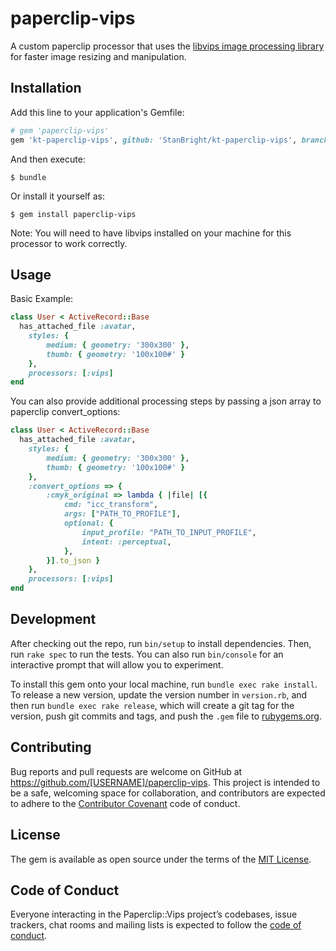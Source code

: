 # paperclip-vips

A custom paperclip processor that uses the [libvips image processing library](https://libvips.github.io/libvips) for faster image resizing and manipulation.

## Installation

Add this line to your application's Gemfile:

```ruby
# gem 'paperclip-vips'
gem 'kt-paperclip-vips', github: 'StanBright/kt-paperclip-vips', branch: 'master'
```

And then execute:

    $ bundle

Or install it yourself as:

    $ gem install paperclip-vips

Note: You will need to have libvips installed on your machine for this processor to work correctly.

## Usage

Basic Example:

```ruby
class User < ActiveRecord::Base
  has_attached_file :avatar,
    styles: {
        medium: { geometry: '300x300' },
        thumb: { geometry: '100x100#' }
    },
    processors: [:vips]
end
```

You can also provide additional processing steps by passing a json array to paperclip convert_options:

```ruby
class User < ActiveRecord::Base
  has_attached_file :avatar,
    styles: {
        medium: { geometry: '300x300' },
        thumb: { geometry: '100x100#' }
    },
    :convert_options => {
        :cmyk_original => lambda { |file| [{
            cmd: "icc_transform",
            args: ["PATH_TO_PROFILE"],
            optional: {
                input_profile: "PATH_TO_INPUT_PROFILE",
                intent: :perceptual,
            },
        }].to_json }
    },
    processors: [:vips]
end
```

## Development

After checking out the repo, run `bin/setup` to install dependencies. Then, run `rake spec` to run the tests. You can also run `bin/console` for an interactive prompt that will allow you to experiment.

To install this gem onto your local machine, run `bundle exec rake install`. To release a new version, update the version number in `version.rb`, and then run `bundle exec rake release`, which will create a git tag for the version, push git commits and tags, and push the `.gem` file to [rubygems.org](https://rubygems.org).

## Contributing

Bug reports and pull requests are welcome on GitHub at https://github.com/[USERNAME]/paperclip-vips. This project is intended to be a safe, welcoming space for collaboration, and contributors are expected to adhere to the [Contributor Covenant](http://contributor-covenant.org) code of conduct.

## License

The gem is available as open source under the terms of the [MIT License](https://opensource.org/licenses/MIT).

## Code of Conduct

Everyone interacting in the Paperclip::Vips project’s codebases, issue trackers, chat rooms and mailing lists is expected to follow the [code of conduct](https://github.com/[USERNAME]/paperclip-vips/blob/master/CODE_OF_CONDUCT.md).
